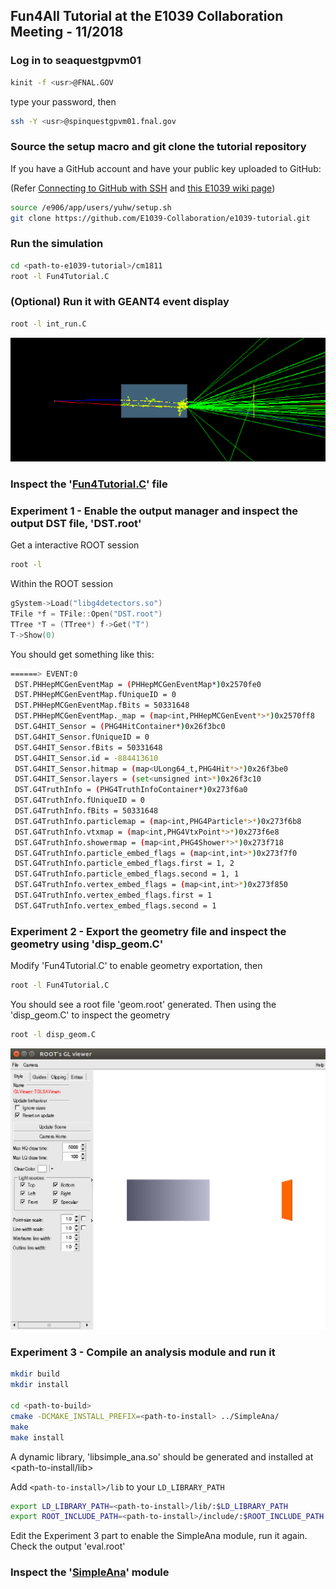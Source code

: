 ## Fun4All Tutorial at the E1039 Collaboration Meeting - 11/2018

### Log in to seaquestgpvm01

```bash
kinit -f <usr>@FNAL.GOV
```
type your password, then

```bash
ssh -Y <usr>@spinquestgpvm01.fnal.gov
```

### Source the setup macro and git clone the tutorial repository

If you have a GitHub account and have your public key uploaded to GitHub:

(Refer [Connecting to GitHub with SSH](https://help.github.com/articles/connecting-to-github-with-ssh/)
and [this E1039 wiki page](https://github.com/E1039-Collaboration/e1039-wiki/wiki/Work-with-GitHub))

```bash
source /e906/app/users/yuhw/setup.sh
git clone https://github.com/E1039-Collaboration/e1039-tutorial.git
```

### Run the simulation

```bash
cd <path-to-e1039-tutorial>/cm1811
root -l Fun4Tutorial.C
```

### (Optional) Run it with GEANT4 event display
```bash
root -l int_run.C
```

![g4-evt-disp](https://github.com/E1039-Collaboration/e1039-tutorial/blob/master/cm1811/pic/g4-evt-disp.png)

### Inspect the '[Fun4Tutorial.C](https://github.com/E1039-Collaboration/e1039-tutorial/blob/master/cm1811/Fun4Tutorial.C)' file

### Experiment 1 - Enable the output manager and inspect the output DST file, 'DST.root'

Get a interactive ROOT session
```bash
root -l
```

Within the ROOT session
```C++
gSystem->Load("libg4detectors.so")
TFile *f = TFile::Open("DST.root")
TTree *T = (TTree*) f->Get("T")
T->Show(0)
```

You should get something like this:
```bash
======> EVENT:0
 DST.PHHepMCGenEventMap = (PHHepMCGenEventMap*)0x2570fe0
 DST.PHHepMCGenEventMap.fUniqueID = 0
 DST.PHHepMCGenEventMap.fBits = 50331648
 DST.PHHepMCGenEventMap._map = (map<int,PHHepMCGenEvent*>*)0x2570ff8
 DST.G4HIT_Sensor = (PHG4HitContainer*)0x26f3bc0
 DST.G4HIT_Sensor.fUniqueID = 0
 DST.G4HIT_Sensor.fBits = 50331648
 DST.G4HIT_Sensor.id = -884413610
 DST.G4HIT_Sensor.hitmap = (map<ULong64_t,PHG4Hit*>*)0x26f3be0
 DST.G4HIT_Sensor.layers = (set<unsigned int>*)0x26f3c10
 DST.G4TruthInfo = (PHG4TruthInfoContainer*)0x273f6a0
 DST.G4TruthInfo.fUniqueID = 0
 DST.G4TruthInfo.fBits = 50331648
 DST.G4TruthInfo.particlemap = (map<int,PHG4Particle*>*)0x273f6b8
 DST.G4TruthInfo.vtxmap = (map<int,PHG4VtxPoint*>*)0x273f6e8
 DST.G4TruthInfo.showermap = (map<int,PHG4Shower*>*)0x273f718
 DST.G4TruthInfo.particle_embed_flags = (map<int,int>*)0x273f7f0
 DST.G4TruthInfo.particle_embed_flags.first = 1, 2
 DST.G4TruthInfo.particle_embed_flags.second = 1, 1
 DST.G4TruthInfo.vertex_embed_flags = (map<int,int>*)0x273f850
 DST.G4TruthInfo.vertex_embed_flags.first = 1
 DST.G4TruthInfo.vertex_embed_flags.second = 1
```


### Experiment 2 - Export the geometry file and inspect the geometry using 'disp_geom.C'

Modify 'Fun4Tutorial.C' to enable geometry exportation, then
```bash
root -l Fun4Tutorial.C
```

You should see a root file 'geom.root' generated. Then using the 'disp_geom.C' to inspect the geometry
```bash
root -l disp_geom.C
```

![root-gl-viewer](https://github.com/E1039-Collaboration/e1039-tutorial/blob/master/cm1811/pic/root-gl-viewer.png)

### Experiment 3 - Compile an analysis module and run it

```bash
mkdir build
mkdir install

cd <path-to-build>
cmake -DCMAKE_INSTALL_PREFIX=<path-to-install> ../SimpleAna/
make
make install
```
A dynamic library, 'libsimple_ana.so' should be generated and installed at <path-to-install/lib>


Add `<path-to-install>/lib` to your `LD_LIBRARY_PATH`
```bash
export LD_LIBRARY_PATH=<path-to-install>/lib/:$LD_LIBRARY_PATH
export ROOT_INCLUDE_PATH=<path-to-install>/include/:$ROOT_INCLUDE_PATH
```

Edit the Experiment 3 part to enable the SimpleAna module, run it again.
Check the output 'eval.root'

### Inspect the '[SimpleAna](https://github.com/E1039-Collaboration/e1039-tutorial/tree/master/cm1811/SimpleAna)' module





